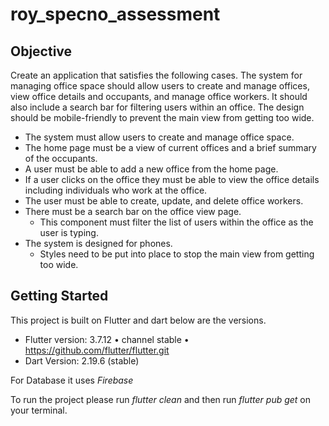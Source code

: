 # roy_specno_assessment

## **Objective**

Create an application that satisfies the following cases. The system for managing office space should allow users to create and manage offices, view office details and occupants, and manage office workers. It should also include a search bar for filtering users within an office. The design should be mobile-friendly to prevent the main view from getting too wide.

- The system must allow users to create and manage office space.
- The home page must be a view of current offices and a brief summary of the occupants.
- A user must be able to add a new office from the home page.
- If a user clicks on the office they must be able to view the office details including individuals who work at the office.
- The user must be able to create, update, and delete office workers.
- There must be a search bar on the office view page.
    - This component must filter the list of users within the office as the user is typing.
- The system is designed for phones.
    - Styles need to be put into place to stop the main view from getting too wide.

## Getting Started

This project is built on Flutter and dart below are the versions.

- Flutter version: 3.7.12 • channel stable • https://github.com/flutter/flutter.git
- Dart Version: 2.19.6 (stable)

For Database it uses *Firebase*

To run the project please run *flutter clean* and then run *flutter pub get* on your terminal.
